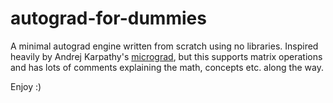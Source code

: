 # autograd-for-dummies
A minimal autograd engine written from scratch using no libraries. Inspired heavily by Andrej Karpathy's [micrograd](https://github.com/karpathy/micrograd), but this supports matrix operations and has lots of comments explaining the math, concepts etc. along the way. 

Enjoy :)

